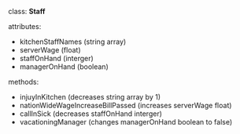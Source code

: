 class: **Staff**  

attributes: 
* kitchenStaffNames (string array)  
* serverWage (float)  
* staffOnHand (interger)  
* managerOnHand (boolean)

methods:  
* injuyInKitchen (decreases string array by 1)  
* nationWideWageIncreaseBillPassed (increases serverWage float)  
* callInSick (decreases staffOnHand interger)  
* vacationingManager (changes managerOnHand boolean to false)
